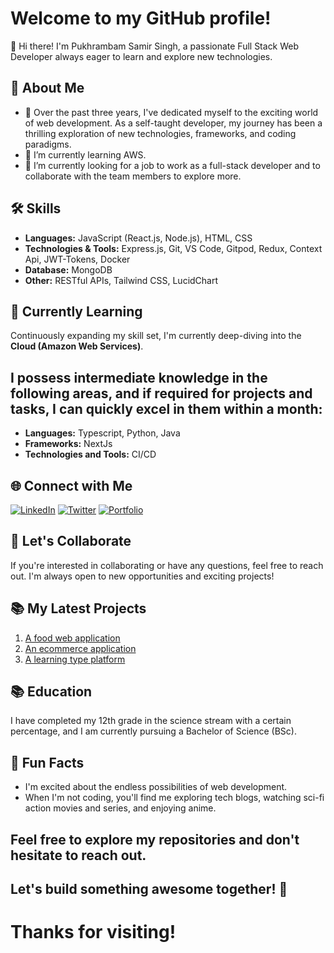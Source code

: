 # Welcome to my GitHub profile!

👋 Hi there! I'm Pukhrambam Samir Singh, a passionate Full Stack Web Developer always eager to learn and explore new technologies.

## 🚀 About Me

- 🌟 Over the past three years, I've dedicated myself to the exciting world of web development. As a self-taught developer, my journey has been a thrilling exploration of new technologies, frameworks, and coding paradigms.
- 🌱 I’m currently learning AWS.
- 👯 I’m currently looking for a job to work as a full-stack developer and to collaborate with the team members to explore more.

## 🛠️ Skills

- **Languages:** JavaScript (React.js, Node.js), HTML, CSS
- **Technologies & Tools:** Express.js, Git, VS Code, Gitpod, Redux, Context Api, JWT-Tokens, Docker
- **Database:** MongoDB
- **Other:** RESTful APIs, Tailwind CSS, LucidChart

## 🌱 Currently Learning

Continuously expanding my skill set, I'm currently deep-diving into the **Cloud (Amazon Web Services)**.

## I possess intermediate knowledge in the following areas, and if required for projects and tasks, I can quickly excel in them within a month:

- **Languages:** Typescript, Python, Java
- **Frameworks:** NextJs
- **Technologies and Tools:** CI/CD

## 🌐 Connect with Me

[![LinkedIn](https://img.shields.io/badge/LinkedIn-Connect-blue)](https://www.linkedin.com/in/samir-singh-6576bb251?lipi=urn%3Ali%3Apage%3Ad_flagship3_profile_view_base_contact_details%3BuAviPuB2S4Srq1GUTO9Fhg%3D%3D)
[![Twitter](https://img.shields.io/badge/Twitter-Follow-blue)](https://twitter.com/PukhrambamSamir)
[![Portfolio](https://img.shields.io/badge/Portfolio-Visit-brightgreen)](https://samirweb.onrender.com/)

## 🤝 Let's Collaborate

If you're interested in collaborating or have any questions, feel free to reach out. I'm always open to new opportunities and exciting projects!

## 📚 My Latest Projects

1. [A food web application](https://food-vista.onrender.com/)
2. [An ecommerce application](https://cartique.onrender.com/)
3. [A learning type platform](https://learnopia.onrender.com/)

## 📚 Education

I have completed my 12th grade in the science stream with a certain percentage, and I am currently pursuing a Bachelor of Science (BSc).

## 🎉 Fun Facts

- I'm excited about the endless possibilities of web development.
- When I'm not coding, you'll find me exploring tech blogs, watching sci-fi action movies and series, and enjoying anime.

## Feel free to explore my repositories and don't hesitate to reach out.

## Let's build something awesome together! 🚀

# Thanks for visiting!
